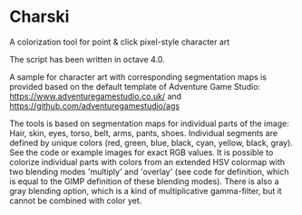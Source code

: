 # Charski
A colorization tool for point &amp; click pixel-style character art

The script has been written in octave 4.0.

A sample for character art with corresponding segmentation maps is provided based on the default template of Adventure Game Studio: https://www.adventuregamestudio.co.uk/ and https://github.com/adventuregamestudio/ags

The tools is based on segmentation maps for individual parts of the image: Hair, skin, eyes, torso, belt, arms, pants, shoes. Individual segments are defined by unique colors (red, green, blue, black, cyan, yellow, black, gray). See the code or example images for exact RGB values. It is possible to colorize individual parts with colors from an extended HSV colormap with two blending modes 'multiply' and 'overlay' (see code for definition, which is equal to the GIMP definition of these blending modes). There is also a gray blending option, which is a kind of multiplicative gamma-filter, but it cannot be combined with color yet. 
